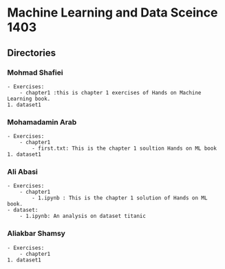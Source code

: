 # Machine Learning and Data Sceince 1403

## Directories

### Mohmad Shafiei
    - Exercises:
        - chapter1 :this is chapter 1 exercises of Hands on Machine Learning book.
    1. dataset1

### Mohamadamin Arab
    - Exercises:
        - chapter1
            - first.txt: This is the chapter 1 soultion Hands on ML book
    1. dataset1

### Ali Abasi
    - Exercises:
        - chapter1
            - 1.ipynb : This is the chapter 1 solution of Hands on ML book.
    - dataset:
        - 1.ipynb: An analysis on dataset titanic


### Aliakbar Shamsy
    - Exercises:
        - chapter1
    1. dataset1
